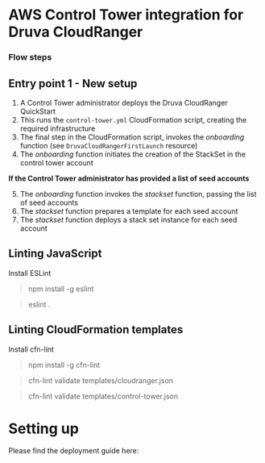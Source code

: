 # AWS Control Tower integration for Druva CloudRanger

### Flow steps

## Entry point 1 - New setup
1. A Control Tower administrator deploys the Druva CloudRanger QuickStart
2. This runs the `control-tower.yml` CloudFormation script, creating the required infrastructure
3. The final step in the CloudFormation script, invokes the *onboarding* function (see `DruvaCloudRangerFirstLaunch` resource)
4. The *onboarding* function initiates the creation of the StackSet in the control tower account

**If the Control Tower administrator has provided a list of seed accounts**

5. The *onboarding* function invokes the *stackset* function, passing the list of seed accounts
6. The *stackset* function prepares a template for each seed account
7. The *stackset* function deploys a stack set instance for each seed account

## Linting JavaScript
Install ESLint
> npm install -g eslint

> eslint .

## Linting CloudFormation templates
Install cfn-lint
> npm install -g cfn-lint

> cfn-lint validate templates/cloudranger.json

> cfn-lint validate templates/control-tower.json

# Setting up
Please find the deployment guide here: <link to deployment guide>